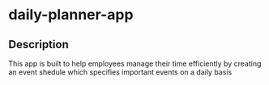 # daily-planner-app

## Description
This app is built to help employees manage their time efficiently by creating an event shedule which specifies important events on a daily basis
